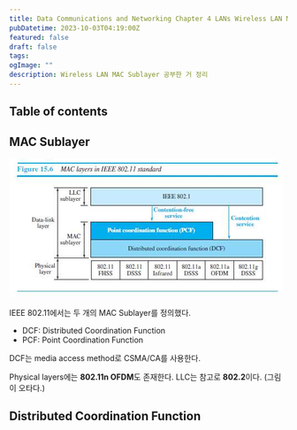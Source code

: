```yaml
---
title: Data Communications and Networking Chapter 4 LANs Wireless LAN MAC Sublayer
pubDatetime: 2023-10-03T04:19:00Z
featured: false
draft: false
tags:
ogImage: ""
description: Wireless LAN MAC Sublayer 공부한 거 정리
---
```


## Table of contents

## MAC Sublayer

![](/src/assets/image/data-communications-and-networking-chapter-4-lans-wireless-lan-mac-sublayer-1696274581593.jpeg)

IEEE 802.11에서는 두 개의 MAC Sublayer를 정의했다.

- DCF: Distributed Coordination Function
- PCF: Point Coordination Function

DCF는 media access method로 CSMA/CA를 사용한다.

Physical layers에는 **802.11n OFDM**도 존재한다.
LLC는 참고로 **802.2**이다. (그림이 오타다.)

## Distributed Coordination Function
